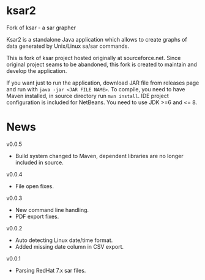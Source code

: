 # ksar2
Fork of ksar - a sar grapher

Ksar2 is a standalone Java application which allows to create graphs of data generated 
by Unix/Linux sa/sar commands.

This is fork of ksar project hosted originally at sourceforce.net. Since original project 
seams to be abandoned, this fork is created to maintain and develop the application.

If you want just to run the application, download JAR file from releases page and run 
with `java -jar <JAR FILE NAME>`. To compile, you need to have Maven installed, in source directory run `mvn install`. IDE project configuration is included for NetBeans. You need to use JDK >=6 and <= 8.

# News
v0.0.5
 - Build system changed to Maven, dependent libraries are no longer included in source.

v0.0.4
 - File open fixes.

v0.0.3
 - New command line handling.
 - PDF export fixes.

v0.0.2
 - Auto detecting Linux date/time format.
 - Added missing date column in CSV export.

v0.0.1 
 - Parsing RedHat 7.x sar files.


